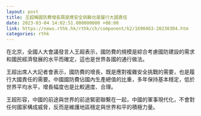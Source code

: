 ```yaml
---
layout: post
title: 王超稱國防費增長既是應安全挑戰也是履行大國責任
date: 2023-03-04 14:02:51.000000000 +08:00
link: https://news.rthk.hk/rthk/ch/component/k2/1690463-20230304.htm
categories: rthk
---
```


在北京，全國人大會議發言人王超表示，國防費的規模是綜合考慮國防建設的需求和國民經濟發展的水平而確定，這也是世界各國的通行做法。

王超出席人大記者會表示，國防費的增長，既是應對複雜安全挑戰的需要，也是履行大國責任的需要。中國國防費佔國內生產總值的比重，多年保持基本穩定，低於世界平均水平，增長幅度也是比較適度、合理。

王超形容，中國的前途與世界的前途緊密聯繫在一起，中國的軍事現代化，不會對任何國家構成威脅，反而是維護地區穩定與世界和平的積極力量。
